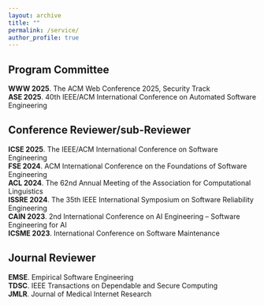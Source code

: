 ```yaml
---
layout: archive
title: ""
permalink: /service/
author_profile: true
---
```

## <i class="fa fa-fw fa-copy"></i> Program Committee

<strong>WWW 2025</strong>. The ACM Web Conference 2025, Security Track <br>
<strong>ASE 2025</strong>. 40th IEEE/ACM International Conference on Automated Software Engineering <br>

## <i class="fa fa-fw fa-copy"></i> Conference Reviewer/sub-Reviewer

<strong>ICSE 2025</strong>. The IEEE/ACM International Conference on Software Engineering <br>
<strong>FSE 2024</strong>. ACM International Conference on the Foundations of Software Engineering <br>
<strong>ACL 2024</strong>. The 62nd Annual Meeting of the Association for Computational Linguistics  <br>
<strong>ISSRE 2024</strong>. The 35th IEEE International Symposium on Software Reliability Engineering  <br>
<strong>CAIN 2023</strong>. 2nd International Conference on AI Engineering – Software Engineering for AI  <br>
<strong>ICSME 2023</strong>. International Conference on Software Maintenance <br>

## <i class="fa fa-fw fa-copy"></i> Journal Reviewer

<strong>EMSE</strong>. Empirical Software Engineering <br>
<strong>TDSC</strong>. IEEE Transactions on Dependable and Secure Computing <br>
<strong>JMLR</strong>. Journal of Medical Internet Research <br>
